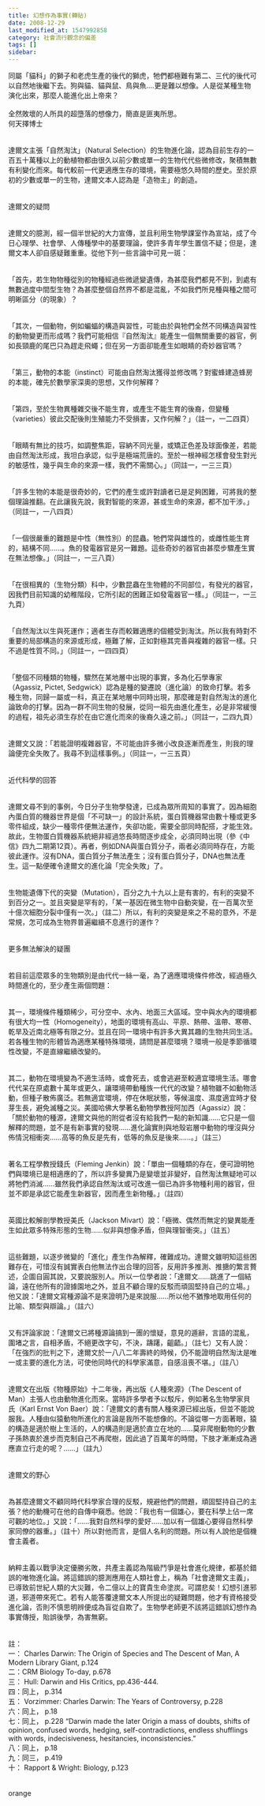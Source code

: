 ```yaml
---
title: 幻想作為事實(轉貼)
date: 2008-12-29
last_modified_at: 1547992858
category: 社會流行觀念的偏差
tags: []
sidebar: 
---
```


<p>同屬「貓科」的獅子和老虎生產的後代的獅虎，牠們都極難有第二、三代的後代可以自然地後繼下去。狗與貓、貓與鼠、鳥與魚….更是難以想像。人是從某種生物演化出來，那麼人能進化出上帝來？<br/><br/>全然敗壞的人所具的超墮落的想像力，簡直是匪夷所思。<br/><!--more-->何天擇博士<br/><br/><br/>達爾文主張「自然淘汰」（Natural Selection）的生物進化論，認為目前生存的一百五十萬種以上的動植物都由很久以前少數或單一的生物代代些微修改，聚積無數有利變化而來。每代較前一代更適應生存的環境，需要極悠久時間的歷史。至於原初的少數或單一的生物，達爾文本人認為是「造物主」的創造。 <br/><br/><br/>達爾文的疑問 <br/><br/><br/>達爾文的臆測，經一個半世紀的大力宣傳，並且利用生物學課室作為宣站，成了今日心理學、社會學、人傳種學中的基要理論，使許多青年學生置信不疑；但是，達爾文本人卻自感疑難重重。從他下列一些言論中可見一斑： <br/><br/><br/>「首先，若生物物種從別的物種經過些微遞變遺傳，為甚麼我們都見不到，到處有無數過度中間型生物？為甚麼整個自然界不都是混亂，不如我們所見種與種之間可明晰區分（的現象）？ <br/><br/><br/>「其次，一個動物，例如蝙蝠的構造與習性，可能由於與牠們全然不同構造與習性的動物變更而形成嗎？我們可能相信『自然淘汰』能產生一個無關重要的器官，例如長頸鹿的尾巴只為趕走飛蠅；但在另一方面卻能產生如眼睛的奇妙器官嗎？ <br/><br/><br/>「第三，動物的本能（instinct）可能由自然淘汰獲得並修改嗎？對蜜蜂建造蜂房的本能，確先於數學家深奧的思想，又作何解釋？ <br/><br/><br/>「第四，至於生物異種雜交後不能生育，或產生不能生育的後裔，但變種（varieties）彼此交配後則生殖能力不受損害，又作何解？」（註一，一二四頁） <br/><br/><br/>「眼睛有無比的技巧，如調整焦距，容納不同光量，或矯正色差及球面像差，若能由自然淘汰形成，我坦白承認，似乎是極端荒唐的。至於一根神經怎樣會發生對光的敏感性，幾乎與生命的來源一樣，我們不需關心。」（同註一，一三三頁） <br/><br/><br/>「許多生物的本能是很奇妙的，它們的產生或許對讀者已是足夠困難，可將我的整個理論推翻。在此讓我先說，我對智能的來源，甚或生命的來源，都不加干涉。」（同註一，一八四頁） <br/><br/><br/>「一個很嚴重的難題是中性（無性別）的昆蟲。牠們常與雄性的，或雌性能生育的，結構不同……。魚的發電器官是另一難題。這些奇妙的器官由甚麼步驟產生實在無法想像。」（同註一，一三八頁） <br/><br/><br/>「在很相異的（生物分類）科中，少數昆蟲在生物體的不同部位，有發光的器官，因我們目前知識的幼稚階段，它所引起的困難正如發電器官一樣。」（同註一，一三九頁） <br/><br/><br/>「自然淘汰以生與死運作；適者生存而較難適應的個體受到淘汰。所以我有時對不重要的局部構造的來源或形成，極難了解，正如對極其完善與複雜的器官一樣。只不過是性質不同。」（同註一，一四四頁） <br/><br/><br/>「整個不同種類的物種，驟然在某地層中出現的事實，多為化石學專家（Agassiz, Pictet, Sedgwick）認為是種的變遷說（進化論）的致命打擊。若多種生物，同歸一屬或一科，真正在某地層中同時出現，那麼確是對自然淘汰的進化論致命的打擊。因為一群不同生物的發展，從同一祖先由進化產生，必是非常緩慢的過程，祖先必須生存於在由它進化而來的後裔久遠之前。」（同註一，二四九頁） <br/><br/><br/>達爾文又說：「若能證明複雜器官，不可能由許多微小改良逐漸而產生，則我的理論便完全失敗了。我尋不到這樣事例。」（同註一，一三五頁） <br/><br/><br/>近代科學的回答 <br/><br/><br/>達爾文尋不到的事例，今日分子生物學發達，已成為眾所周知的事實了。因為細胞內蛋白質的機器世界是個「不可缺一」的設計系統，蛋白質機器常由數十種或更多零件組成，缺少一種零件便無法運作，失卻功能，需要全部同時配搭，才能生效。故此，生物蛋白質機器系統絕非經過悠長時間逐步成全，必須同時出現（參《中信》四九二期第12頁）。再者，例如DNA與蛋白質分子，兩者必須同時存在，方能彼此運作。沒有DNA，蛋白質分子無法產生；沒有蛋白質分子，DNA也無法產生。這一點便確令達爾文的進化論「完全失敗」了。 <br/><br/><br/>生物能遺傳下代的突變（Mutation），百分之九十九以上是有害的，有利的突變不到百分之一。並且突變是罕有的，「某一基因在微生物中自動突變，在一百萬次至十億次細胞分裂中僅有一次。」（註二）所以，有利的突變是來之不易的意外，不是常規，怎可成為生物界普遍繼續不息進行的運作？ <br/><br/><br/>更多無法解決的疑團 <br/><br/><br/>若目前這麼眾多的生物類別是由代代一絲一毫，為了適應環境條件修改，經過極久時間進化的，至少產生兩個問題： <br/><br/><br/>其一，環境條件種類稀少，可分空中、水內、地面三大區域。空中與水內的環境都有很大均一性（Homogeneity），地面的環境有高山、平原、熱帶、溫帶、寒帶、乾旱及近南北極等有限之分。並且在同一環境中有許多大異其趣的生物共同生活。若各種生物的形體皆為適應某種特殊環境，請問是甚麼環境？環境一般是季節循環性改變，不是直線繼續改變的。 <br/><br/><br/>其二，動物在環境變為不適生活時，或會死去，或會逃避至較適宜環境生活。哪會代代呆在原處數十萬年或更久，讓環境帶動種族一代代的改變？植物雖不如動物活動，但種子散佈廣泛。若無適宜環境，停在休眠狀態，等候溫度、濕度適宜時才發芽生長，避免滅種之災。美國哈佛大學著名動物學教授阿加西（Agassiz）說：「關於動物的種源，達爾文與他的附從者沒有給我們一點的新知識……它只是一個解釋的問題，並不是有新事實的發現……進化論實則與地殼岩層中動物的埋沒與分佈情況相衝突……高等的魚反是先有，低等的魚反是後來……。」（註三） <br/><br/><br/>著名工程學教授錢氏（Fleming Jenkin）說：「單由一個種類的存在，便可證明牠們與環境已是相適應的了，所以許多變異乃是變壞並非變好，自然淘汰無疑地可以將牠們消滅……雖然我們承認自然淘汰或可改進一個已為許多物種利用的器官，但並不即是承認它能產生新器官，因而產生新物種。」（註四） <br/><br/><br/>英國比較解剖學教授美氏（Jackson Mivart）說：「極微、偶然而無定的變異能產生如此眾多特殊形態的生物……似非與想像矛盾，但與理智衝突。」（註五） <br/><br/><br/>這些難題，以逐步微變的「進化」產生作為解釋，確難成功。達爾文雖明知這些困難存在，可惜沒有誠實表白他無法作出合理的回答，反用許多推測、推搪的繁言贅述，企圖自圓其說，又要說服別人。所以一位學者說：「達爾文……跳進了一個結論，遠在他所有的證據園地之外，並且不顧合理的反駁而頑固堅持自己的立場。」他又說：「達爾文寫種源論不是來證明乃是來說服……所以他不猶豫地取用任何的比喻、類型與辯論。」（註六） <br/><br/><br/>又有評論家說：「達爾文已將種源論搞到一團的懷疑，意見的遁辭，言語的混亂，圍堵之言，自相矛盾，不絕更改字句，不決，躊躇，齟齬。」（註七）又有人說：「在強烈的批判之下，達爾文於一八八二年壽終的時候，仍不能證明自然淘汰是唯一或主要的進化方法，可使他同時代的科學家滿意，自感沮喪不堪。」（註八） <br/><br/><br/>達爾文在出版《物種原始》十二年後，再出版《人種來源》（The Descent of Man）主張人也由動物進化而來。當時許多學者予以駁斥，例如著名生物學家貝氏（Karl Ernst Von Baer）說：「達爾文的書有關人種來源已經出版，但並不能說服我。人種由似猿動物所進化的言論是我所不能想像的。不論從哪一方面著眼，猿的構造是適於樹上生活的，人的構造則是適於直立在地的……莫非爬樹動物的少數子孫熱衷於進步而克制自己不再爬樹，因此過了百萬年的時間，下肢才漸漸成為適應直立行走的呢？……」（註九） <br/><br/><br/>達爾文的野心 <br/><br/><br/>為甚麼達爾文不顧同時代科學家合理的反駁，規避他們的問題，頑固堅持自己的主張？他的動機可在他的自傳中窺悉。他說：「我也有一個雄心，要在科學上佔一席可觀的地位。」又說：「……我對自然科學的愛好……加以有一個雄心要得自然科學家同僚的器重。」（註十）所以對他而言，是個人名利的問題。所以有人說他是個機會主義者。 <br/><br/><br/>納粹主義以戰爭決定優勝劣敗，共產主義認為階級鬥爭是社會進化規律，都基於錯誤的唯物進化論。將這錯誤的臆測應用在人類社會上，稱為「社會達爾文主義」，已導致前世紀人類的大災難，令二億以上的寶貴生命塗炭。可謂悲矣！幻想引進邪道，邪道帶來死亡。若有人能答覆達爾文本人所提出的疑難問題，他才有資格接受進化論，否則不慎思明辨便成為盲從自欺了。生物學老師更不該將這錯誤幻想作為事實傳授，貽誤後學，為害無窮。 <br/><br/><br/>註：<br/>一： Charles Darwin: The Origin of Species and The Descent of Man, A Modern Library Giant, p.124 <br/>二：CRM Biology To-day, p.678 <br/>三： Hull: Darwin and His Critics, pp.436-444. <br/>四：同上， p.314 <br/>五： Vorzimmer: Charles Darwin: The Years of Controversy, p.228 <br/>六：同上， p.18 <br/>七：同上， p.228 “Darwin made the later Origin a mass of doubts, shifts of opinion, confused words, hedging, self-contradictions, endless shufflings with words, indecisiveness, hesitancies, inconsistencies.” <br/>八：同上， p.18 <br/>九：同三， p.419 <br/>十： Rapport &amp; Wright: Biology, p.123 <br/><br/> <br/>orange <br/><br/> </p>